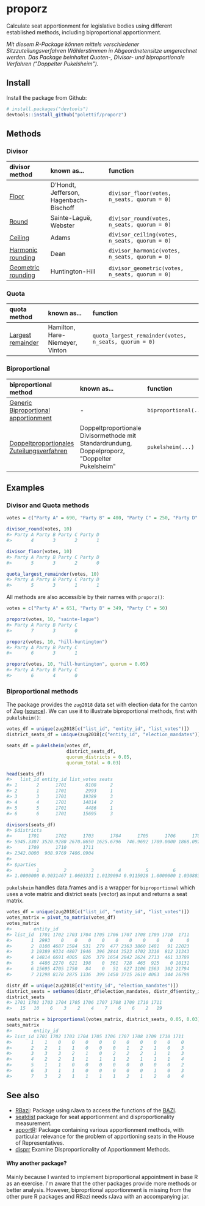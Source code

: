 # proporz

Calculate seat apportionment for legislative bodies using different established 
methods, including biproportional apportionment.

_Mit diesem R-Package können mittels verschiedener Sitzzuteilungsverfahren 
Wählerstimmen in Abgeordnetensitze umgerechnet werden. Das Package beinhaltet 
Quoten-, Divisor- und biproportionale Verfahren ("Doppelter Pukelsheim")._

## Install
Install the package from Github:

```r
# install.packages("devtools")
devtools::install_github("polettif/proporz")
```

## Methods

### Divisor
| divisor method | known as... | function |
| :---|:---|:---|
| [Floor](https://en.wikipedia.org/wiki/D%27Hondt_method) | D'Hondt, Jefferson, Hagenbach-Bischoff | ```divisor_floor(votes, n_seats, quorum = 0)```
| [Round](https://en.wikipedia.org/wiki/Webster/Sainte-Lagu%C3%AB_method) | Sainte-Laguë, Webster | ```divisor_round(votes, n_seats, quorum = 0)```
| [Ceiling](https://de.wikipedia.org/wiki/Adams-Verfahren) | Adams | ```divisor_ceiling(votes, n_seats, quorum = 0)```
| [Harmonic rounding](https://de.wikipedia.org/wiki/Dean-Verfahren) | Dean | ```divisor_harmonic(votes, n_seats, quorum = 0)```
| [Geometric rounding](https://en.wikipedia.org/wiki/Huntington%E2%80%93Hill_method) | Huntington-Hill | ```divisor_geometric(votes, n_seats, quorum = 0)```

### Quota
| quota method | known as... | function |
| :---|:---|:---|
| [Largest remainder](https://en.wikipedia.org/wiki/Largest_remainder_method) | Hamilton, Hare-Niemeyer, Vinton | ```quota_largest_remainder(votes, n_seats, quorum = 0)```

### Biproportional
| biproportional method | known as... | function |
| :---|:---|:---
| [Generic Biproportional apportionment](https://en.wikipedia.org/wiki/Biproportional_apportionment) | - | ```biproportional(...)```
| [Doppeltproportionales Zuteilungsverfahren](https://de.wikipedia.org/wiki/Doppeltproportionales_Zuteilungsverfahren) | Doppeltproportionale Divisormethode mit Standardrundung, Doppelproporz, "Doppelter Pukelsheim" | ```pukelsheim(...)```

## Examples

### Divisor and Quota methods
``` r
votes = c("Party A" = 690, "Party B" = 400, "Party C" = 250, "Party D" = 120)

divisor_round(votes, 10)
#> Party A Party B Party C Party D 
#>       4       3       2       1

divisor_floor(votes, 10)
#> Party A Party B Party C Party D 
#>       5       3       2       0

quota_largest_remainder(votes, 10)
#> Party A Party B Party C Party D 
#>       5       3       1       1
```

All methods are also accessible by their names with `proporz()`:
``` r
votes = c("Party A" = 651, "Party B" = 349, "Party C" = 50)

proporz(votes, 10, "sainte-lague")
#> Party A Party B Party C 
#>       7       3       0

proporz(votes, 10, "hill-huntington")
#> Party A Party B Party C 
#>       6       3       1

proporz(votes, 10, "hill-huntington", quorum = 0.05)
#> Party A Party B Party C 
#>       6       4       0
```

### Biproportional methods

The package provides the `zug2018` data set with election data for the canton of 
Zug ([source](https://wab.zug.ch/elections/kantonsratswahl-2018/data-csv)). 
We can use it to illustrate biproportional methods, first with `pukelsheim()`:

``` r
votes_df = unique(zug2018[c("list_id", "entity_id", "list_votes")])
district_seats_df = unique(zug2018[c("entity_id", "election_mandates")])

seats_df = pukelsheim(votes_df,
                      district_seats_df,
                      quorum_districts = 0.05,
                      quorum_total = 0.03)

head(seats_df)
#>   list_id entity_id list_votes seats
#> 1       2      1701       8108     2
#> 2       1      1701       2993     1
#> 3       3      1701      19389     3
#> 4       4      1701      14814     2
#> 5       5      1701       4486     1
#> 6       6      1701      15695     3

divisors(seats_df)
#> $districts
#>      1701      1702      1703      1704      1705      1706      1707      1708 
#> 5945.3307 3520.9280 2670.8650 1625.6796  746.9692 1709.0000 1868.0921 2561.0000 
#>      1709      1710      1711 
#> 2342.0000  908.9769 7406.0904 
#> 
#> $parties
#>         1         2         3         4         5         6         7 
#> 1.0000000 0.9031467 1.0603331 1.0139094 0.9115928 1.0000000 1.0308838
```

`pukelsheim` handles data.frames and is a wrapper for `biproportional` which
uses a vote matrix and district seats (vector) as input and returns a 
seat matrix.

``` r
votes_df = unique(zug2018[c("list_id", "entity_id", "list_votes")])
votes_matrix = pivot_to_matrix(votes_df)
votes_matrix
#>        entity_id
#> list_id  1701 1702 1703 1704 1705 1706 1707 1708 1709 1710  1711
#>       1  2993    0    0    0    0    0    0    0    0    0     0
#>       2  8108 4687 1584  531  279  477 2363 3860 1481   91 22023
#>       3 19389 9334 4807 1946  396 2844 3523 4702 3310  812 21343
#>       4 14814 6691 4005  826  379 1654 2842 2624 2713  461 33789
#>       5  4486 2270  621  198    0  361  728  465  925    0 10131
#>       6 15695 4705 1750   84    0   51  627 1106 1563  302 21794
#>       7 21298 8178 2875 1336  399 1450 3715 2610 4063  344 26798

distr_df = unique(zug2018[c("entity_id", "election_mandates")])
district_seats = setNames(distr_df$election_mandates, distr_df$entity_id)
district_seats
#> 1701 1702 1703 1704 1705 1706 1707 1708 1709 1710 1711 
#>   15   10    6    3    2    4    7    6    6    2   19

seats_matrix = biproportional(votes_matrix, district_seats, 0.05, 0.03)
seats_matrix
#>        entity_id
#> list_id 1701 1702 1703 1704 1705 1706 1707 1708 1709 1710 1711
#>       1    1    0    0    0    0    0    0    0    0    0    0
#>       2    2    1    1    0    0    0    1    2    1    0    3
#>       3    3    3    2    1    0    2    2    2    1    1    3
#>       4    2    2    1    1    1    1    2    1    1    1    4
#>       5    1    1    0    0    0    0    0    0    0    0    2
#>       6    3    1    1    0    0    0    0    0    1    0    3
#>       7    3    2    1    1    1    1    2    1    2    0    4
```

## See also

- [RBazi](https://www.math.uni-augsburg.de/htdocs/emeriti/pukelsheim/bazi/RBazi.html): Package using rJava to access the functions of the [BAZI](https://www.math.uni-augsburg.de/htdocs/emeriti/pukelsheim/bazi/welcome.html).
- [seatdist](https://github.com/jmedzihorsky/seatdist) package for seat apportionment and disproportionality measurement.
- [apportR](https://github.com/jalapic/apportR): Package containing various apportionment methods, with particular relevance for the problem of apportioning seats in the House of Representatives.
- [disprr](https://github.com/pierzgal/disprr) Examine Disproportionality of Apportionment Methods.

#### Why another package?
Mainly because I wanted to implement biproportional appointment in base R as an 
exercise. I'm aware that the other packages provide more methods or better 
analysis. However, biproprtional apportionment is missing from the other 
pure R packages and RBazi needs rJava with an accompanying jar.
